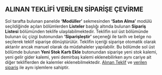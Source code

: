 ## ALINAN TEKLİFİ VERİLEN SİPARİŞE ÇEVİRME 
Sol tarafta bulunan panelde **‘Modüller’** sekmesinden **‘Satın Alma’** modülü seçildiğinde açılan bölümlerden **Listeler** başlığı altında bulunan **Sipariş Listesi** bölümünden teklife ulaşılabilmektedir. Teklifin sol üst bölümünde bulunan üç çizgi butonundan **‘Siparişleştir’** seçeneği ile tarih ve belge no seçilerek teklif siparişe dönüştürülür. Teklifin içeriği siparişe otomatik olarak aktarılır ancak manuel olarak da müdahaleler yapılabilir. Bu bölümde sol üst bölümde bulunan **Yeni Stok Kartı Ekle** butonundan siparişe yeni stok kalemi, yeni gelir gider kalemi, yeni demirbaş kalemi eklenebilirken aynı cariye ait diğer tekliflerden de kalemler eklenebilmektedir. [Alınan Teklif](https://github.com/nkarabag/Dokumantasyon/blob/main/SATIN%20ALMA%20MOD%C3%9CL%C3%9C/Al%C4%B1nan%20Teklif.md) ve [verilen sipariş](https://github.com/nkarabag/Dokumantasyon/blob/main/SATIN%20ALMA%20MOD%C3%9CL%C3%9C/Verilen%20Sipari%C5%9F.md) ile aynı işlemlere sahiptir. 
